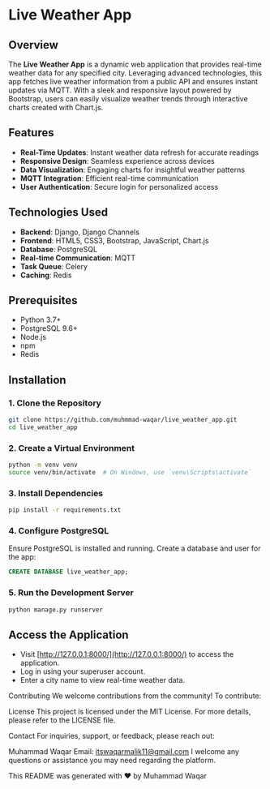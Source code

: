 # Live Weather App  

## Overview  
The **Live Weather App** is a dynamic web application that provides real-time weather data for any specified city. Leveraging advanced technologies, this app fetches live weather information from a public API and ensures instant updates via MQTT. With a sleek and responsive layout powered by Bootstrap, users can easily visualize weather trends through interactive charts created with Chart.js.

## Features  
- **Real-Time Updates**: Instant weather data refresh for accurate readings  
- **Responsive Design**: Seamless experience across devices  
- **Data Visualization**: Engaging charts for insightful weather patterns  
- **MQTT Integration**: Efficient real-time communication  
- **User Authentication**: Secure login for personalized access  

## Technologies Used  
- **Backend**: Django, Django Channels  
- **Frontend**: HTML5, CSS3, Bootstrap, JavaScript, Chart.js  
- **Database**: PostgreSQL  
- **Real-time Communication**: MQTT  
- **Task Queue**: Celery  
- **Caching**: Redis  

## Prerequisites  
- Python 3.7+  
- PostgreSQL 9.6+  
- Node.js  
- npm  
- Redis  

## Installation  

### 1. Clone the Repository  
```bash  
git clone https://github.com/muhmmad-waqar/live_weather_app.git  
cd live_weather_app  
```  

### 2. Create a Virtual Environment  
```bash  
python -m venv venv  
source venv/bin/activate  # On Windows, use `venv\Scripts\activate`  
```  

### 3. Install Dependencies  
```bash  
pip install -r requirements.txt  
```  

### 4. Configure PostgreSQL  
Ensure PostgreSQL is installed and running. Create a database and user for the app:  
```sql  
CREATE DATABASE live_weather_app;  
```  

### 5. Run the Development Server  
```bash  
python manage.py runserver  
```  

## Access the Application  
- Visit [http://127.0.0.1:8000/](http://127.0.0.1:8000/) to access the application.  
- Log in using your superuser account.  
- Enter a city name to view real-time weather data.  

Contributing
We welcome contributions from the community! To contribute:

License
This project is licensed under the MIT License. For more details, please refer to the LICENSE file.

Contact
For inquiries, support, or feedback, please reach out:

Muhammad Waqar
Email: itswaqarmalik11@gmail.com
I welcome any questions or assistance you may need regarding the platform.

This README was generated with ❤️ by Muhammad Waqar

